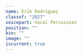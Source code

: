 ```yaml
---
name: Erik Rodriguez
classof: "2027"
voicepart: Vocal Percussion
position: ""
bio: ""
image: ""
iscurrent: true
---
```

